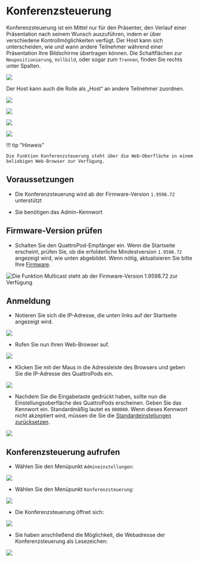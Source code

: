 # Konferenzsteuerung

Konferenzsteuerung ist ein Mittel nur für den Präsenter, den Verlauf einer Präsentation nach seinem Wunsch auszuführen, indem er über verschiedene Kontrollmöglichkeiten verfügt. Der Host kann sich unterscheiden, wie und wann andere Teilnehmer während einer Präsentation Ihre Bildschirme übertragen können. Die Schaltflächen zur `Neupositionierung`, `Vollbild`, oder sogar zum `Trennen`, finden Sie rechts unter Spalten.

![](/assets/img/konferensteuerung.png)

Der Host kann auch die Rolle als „Host“ an andere Teilnehmer zuordnen.

![](/assets/img/konferensteuerung2.png)

![](/assets/img/konferensteuerung3.png)

![](/assets/img/adv.settingsapp.png)

![](/assets/img/Konferenzsteuerung6.png)

!!! tip "Hinweis"
    
	Die Funktion Konferenzsteuerung steht über die Web-Oberfläche in einem beliebigen Web-Browser zur Verfügung.

## Voraussetzungen

* Die Konferenzsteuerung wird ab der Firmware-Version `1.9598.72` unterstützt

* Sie benötigen das Admin-Kennwort

## Firmware-Version prüfen

* Schalten Sie den QuattroPod-Empfänger ein. Wenn die Startseite erscheint, prüfen Sie, ob die erfolderliche Mindestversion `1.9598.72` angezeigt wird, wie unten abgebildet. Wenn nötig, aktualisieren Sie bitte Ihre [Firmware](firmware-upgrade.md).

![Die Funktion Multicast steht ab der Firmware-Version 1.9598.72 zur Verfügung](/assets/img/quattropod.landingpage.fw.png)

## Anmeldung

* Notieren Sie sich die IP-Adresse, die unten links auf der Startseite angezeigt wird.

![](/assets/img/QuattroPod_IP.png)

* Rufen Sie nun Ihren Web-Browser auf.

![](/assets/img/Google_Chrome.png)

* Klicken Sie mit der Maus in die Adressleiste des Browsers und geben Sie die IP-Adresse des QuattroPods ein.

![](/assets/img/IP-Address.png)

* Nachdem Sie die Eingabetaste gedrückt haben, sollte nun die Einstellungsoberfläche des QuattroPods erscheinen. Geben Sie das Kennwort ein. Standardmäßig lautet es `000000`. Wenn dieses Kennwort nicht akzeptiert wird, müssen die Sie die [Standardeinstellungen zurücksetzen](reset.md).

![](/assets/img/QuattroPod-Login.png)

## Konferenzsteuerung aufrufen

* Wählen Sie den Menüpunkt `Admineinstellungen`:

![](/assets/img/Menu_AdminSettings.png)

* Wählen Sie den Menüpunkt `Konferenzsteuerung`:

![](/assets/img/conference-control.png)

* Die Konferenzsteuerung öffnet sich:

![](/assets/img/konferensteuerung2.png)

* Sie haben anschließend die Möglichkeit, die Webadresse der Konferenzsteuerung als Lesezeichen:

![](/assets/img/conference-control-address.png)